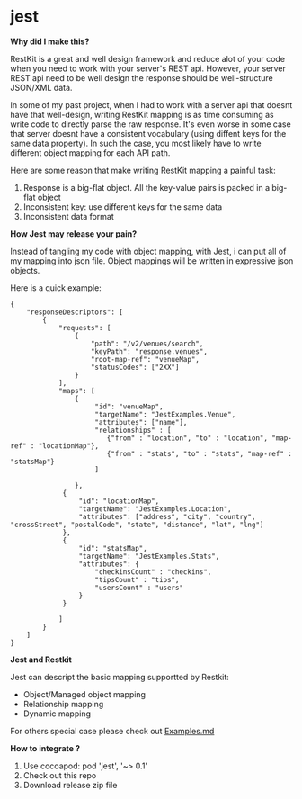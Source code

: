 jest
====

**Why did I make this?**

RestKit is a great and well design framework and reduce alot of your code when you need to work with your server's REST api. However, your server REST api need to be well design the response should be well-structure JSON/XML data.

In some of my past project, when I had to work with a server api that doesnt have that well-design, writing RestKit mapping is as time consuming as write code to directly parse the raw response. It's even worse in some case that server doesnt have a consistent vocabulary (using diffent keys for the same data property). In such the case, you most likely have to write different object mapping for each API path.

Here are some reason that make writing RestKit mapping a painful task:

1. Response is a big-flat object. All the key-value pairs is packed in a big-flat object
2. Inconsistent key: use different keys for the same data
3. Inconsistent data format


**How Jest may release your pain?**

Instead of tangling my code with object mapping, with Jest, i can put all of my mapping into json file. Object mappings will be written in expressive json objects.

Here is a quick example: 

```
{
    "responseDescriptors": [
        {
            "requests": [
                {
                    "path": "/v2/venues/search",
                    "keyPath": "response.venues",
                    "root-map-ref": "venueMap",
                    "statusCodes": ["2XX"]
                }
            ],
            "maps": [
                {	
                     "id": "venueMap",
                     "targetName": "JestExamples.Venue",
                     "attributes": ["name"],
                     "relationships" : [
                        {"from" : "location", "to" : "location", "map-ref" : "locationMap"},
                        {"from" : "stats", "to" : "stats", "map-ref" : "statsMap"}
                     ]
					
                },
             {
                 "id": "locationMap",
                 "targetName": "JestExamples.Location",
                 "attributes": ["address", "city", "country", "crossStreet", "postalCode", "state", "distance", "lat", "lng"]
             },
             {
                 "id": "statsMap",
                 "targetName": "JestExamples.Stats",
                 "attributes": {
                     "checkinsCount" : "checkins",
                     "tipsCount" : "tips",
                     "usersCount" : "users"
                 }
             }
                     
            ]
        }
    ]
}
```

**Jest and Restkit**

Jest can descript the basic mapping supportted by Restkit:
- Object/Managed object mapping
- Relationship mapping
- Dynamic mapping

For others special case please check out [Examples.md](https://github.com/phamquy/jest/blob/master/Examples.md)

**How to integrate ?**

1. Use cocoapod: pod 'jest', '~> 0.1'
2. Check out this repo
3. Download release zip file



